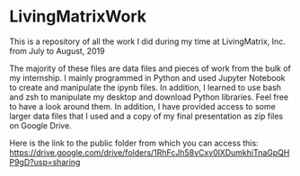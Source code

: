 # LivingMatrixWork
This is a repository of all the work I did during my time at LivingMatrix, Inc. from July to August, 2019

The majority of these files are data files and pieces of work from the bulk of my internship. I mainly programmed in Python and used Jupyter Notebook to create and manipulate the ipynb files. In addition, I learned to use bash and zsh to manipulate my desktop and download Python libraries. Feel free to have a look around them. In addition, I have provided access to some larger data files that I used and a copy of my final presentation as zip files on Google Drive.

Here is the link to the public folder from which you can access this: https://drive.google.com/drive/folders/1RhFcJh58vCxv0lXDumkhiTnaGpQHP9gD?usp=sharing
